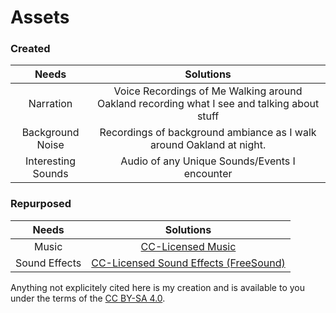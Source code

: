 # Assets

### Created
| Needs | Solutions |
| :---: |   :---:   |
| Narration | Voice Recordings of Me Walking around Oakland recording what I see and talking about stuff |
| Background Noise | Recordings of background ambiance as I walk around Oakland at night. |
| Interesting Sounds | Audio of any Unique Sounds/Events I encounter |

### Repurposed
| Needs | Solutions |
| :---: |   :---:   |
| Music | [CC-Licensed Music](https://creativecommons.org/about/program-areas/arts-culture/arts-culture-resources/legalmusicforvideos/) |
| Sound Effects | [CC-Licensed Sound Effects (FreeSound)](https://freesound.org/) |

Anything not explicitely cited here is my creation and is available to you under the terms of the [CC BY-SA 4.0](https://creativecommons.org/licenses/by-sa/4.0/).
